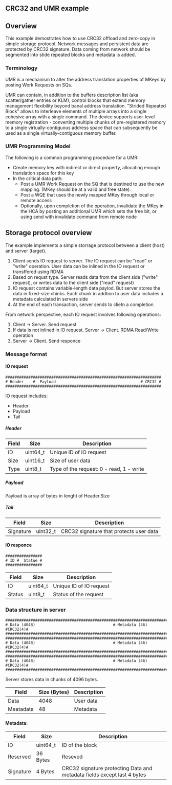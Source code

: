 CRC32 and UMR example
---------------------

## Overview

This example demostrates how to use CRC32 offload and zero-copy in simple storage protocol. Network messages and persistent data are protected by CRC32 signature. Data coming from network should be segmented into stide repeated blocks and metadata is added. 

### Terminology

UMR is a mechanism to alter the address translation properties of MKeys by posting Work Requests on SQs.

UMR can contain, in addition to the buffers description list (aka scatter/gather entries
or KLM), control blocks that extend memory management flexibility beyond banal address translation. "Strided Repeated Block"  allows to interleave elements of multiple arrays into a single cohesive array with a single command. The device supports user-level memory registration - converting multiple chunks of pre-registered memory to a single virtually-contiguous address space that can subsequently be used as a single virtually-contiguous memory buffer.

### UMR Programming Model

The following is a common programming procedure for a UMR:

- Create memory key with indirect or direct property, allocating enough translation space for this key
- In the critical data path:
  - Post a UMR Work Request on the SQ that is destined to use the new mapping. (MKey should be at a valid and free state).
  - Post a WQE that uses the newly mapped MKey through local or remote access
  - Optionally, upon completion of the operation, invalidate the MKey in the HCA by posting an additional UMR which sets the free bit, or using send with invalidate command from remote node
   
## Storage protocol overview

The example implements a simple storrage protocol between a client (host) and server (target). 

1. Client sends IO request to server. The IO request can be "read" or "write" operation. User data can be inlined in the IO request or transffered using RDMA
2. Based on requst type. Server reads data from the client side ("write" request), or writes data to the client side ("read" request)
3. IO request contains variable-length data paylod. But server stores the data in fixed-size chinks. Each chunk in addtion to user data includes a metadata calculated in servers side
4. At the end of each transaction, server sends to clietn a completion

From network perspective, each IO request involves following operations:

1. Client -> Server. Send request
2. If data is not inlined in IO request. Server -> Client.  RDMA Read/Write operation
3. Server -> Client. Send responce

### Message format

#### IO request

```
####################################################################
# Header    #  Payload                                     # CRC32 #
####################################################################
```

IO request includes:
- Header
- Payload
- Tail

##### Header

Field | Size     | Description 
------| ---------|-------------
ID    | uint64_t | Unique ID of IO request
Size  | uint16_t | Size of user data
Type  | uint8_t  | Type of the request: 0 - read, 1 - write

##### Payload

Payload is array of bytes in lenght of Header.Size

##### Tail

Field      | Size     | Description 
-----------| ---------|-------------
Signature  | uint32_t | CRC32 signature that protects user data

#### IO responce

```
################
# ID #  Statue #
################
```

Field   | Size     | Description 
--------| ---------|-------------
ID      | uint64_t | Unique ID of IO request
Status  | uint8_t  | Status of the request

### Data structure in server

```
#########################################################################
# Data (4048)                                  # Metadata (46) #CRC32(4)#
#########################################################################
#########################################################################
# Data (4048)                                  # Metadata (46) #CRC32(4)#
#########################################################################
#########################################################################
# Data (4048)                                  # Metadata (46) #CRC32(4)#
#########################################################################
```

Server stores data in chunks of 4096 bytes.

Field      | Size (Bytes)    | Description 
-----------| ----------------|-------------
Data       | 4048            | User data
Meatadata  | 48              | Metadata

#### Metadata:

Field      | Size         | Description 
-----------| -------------|-------------
ID         | uint64_t     | ID of the block
Reserved   | 36 Bytes     | Reseved
Signature  | 4 Bytes      | CRC32 signature protecting Data and metadata fields except last 4 bytes

